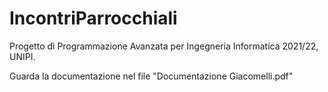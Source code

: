 # IncontriParrocchiali
Progetto di Programmazione Avanzata per Ingegneria Informatica 2021/22, UNIPI.

Guarda la documentazione nel file "Documentazione Giacomelli.pdf"

